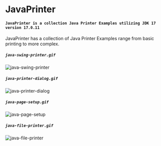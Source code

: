 # JavaPrinter

#### `JavaPrinter is a collection Java Printer Examples utilizing JDK 17 version 17.0.11`

JavaPrinter has a collection of Java Printer Examples range from basic printing to more complex. 

##### `java-swing-printer.gif`
![java-swing-printer](https://github.com/user-attachments/assets/f1217fc8-cf37-42f6-9915-9109abe11c98)

##### `java-printer-dialog.gif`
![java-printer-dialog](https://github.com/user-attachments/assets/c1596def-5d06-4c00-b907-322cc2f5944e)

##### `java-page-setup.gif`
![java-page-setup](https://github.com/user-attachments/assets/404e9166-d77d-4dd8-b0d5-082f195eb95b)

##### `java-file-printer.gif`
![java-file-printer](https://github.com/user-attachments/assets/69efb8ce-1d38-4fe6-b53a-2135e6572e4a)
